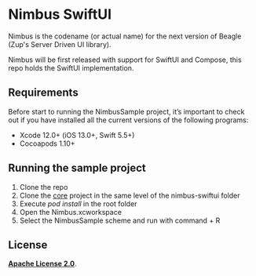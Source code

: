 # **Nimbus SwiftUI**

Nimbus is the codename (or actual name) for the next version of Beagle (Zup's Server Driven UI library).

Nimbus will be first released with support for SwiftUI and Compose, this repo holds the SwiftUI implementation.

## **Requirements**

Before start to running the NimbusSample project, it’s important to check out if you have installed all the current versions of the following programs:

- Xcode 12.0+ (iOS 13.0+, Swift 5.5+)
- Cocoapods 1.10+

## **Running the sample project**

1. Clone the repo
2. Clone the [core](https://github.com/ZupIT/nimbus-core) project in the same level of the nimbus-swiftui folder
3. Execute _pod_ _install_ in the root folder
4. Open the Nimbus.xcworkspace
5. Select the NimbusSample scheme and run with command + R

## **License**

[**Apache License 2.0**](https://github.com/ZupIT/nimbus-swiftui/blob/main/LICENSE.txt).
